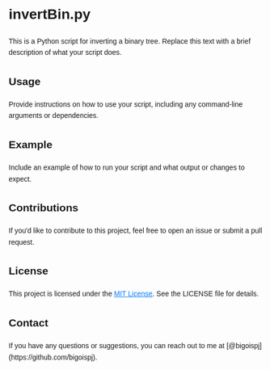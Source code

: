 <!DOCTYPE html>
<html lang="en">

<head>
    <meta charset="UTF-8">
    <meta name="viewport" content="width=device-width, initial-scale=1.0">
    <style>
        body {
            font-family: 'Arial', sans-serif;
            line-height: 1.6;
            margin: 20px;
        }

        h1,
        h2,
        h3 {
            color: #333;
        }

        a {
            color: #007bff;
        }

        p {
            margin-bottom: 15px;
        }
 </style>
</head>

<body>

<h1>invertBin.py</h1>

 <p>
        This is a Python script for inverting a binary tree. Replace this text with a brief description of what your script does.
 </p>

 <h2>Usage</h2>

   <p>
        Provide instructions on how to use your script, including any command-line arguments or dependencies.
   </p>

   <h2>Example</h2>

   <p>
        Include an example of how to run your script and what output or changes to expect.
   </p>

   <h2>Contributions</h2>

   <p>
        If you'd like to contribute to this project, feel free to open an issue or submit a pull request.
   </p>

   <h2>License</h2>

   <p>
        This project is licensed under the <a href="https://opensource.org/licenses/MIT">MIT License</a>. See the LICENSE file for details.
   </p>

   <h2>Contact</h2>

   <p>
        If you have any questions or suggestions, you can reach out to me at [@bigoispj](https://github.com/bigoispj).
   </p>

</body>

</html>
